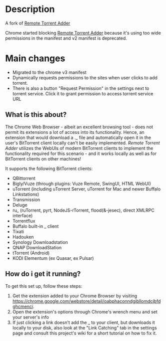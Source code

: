 # Description
A fork of [Remote Torrent Adder](https://github.com/bogenpirat/remote-torrent-adder)

Chrome started blocking [Remote Torrent Adder](https://github.com/bogenpirat/remote-torrent-adder) because it's using too wide permissions in the manifest and v2 manifest is deprecated.

# Main changes
* Migrated to the chrome v3 manifest
* Dynamically requests permissions to the sites when user clicks to add torrent.
* There is also a button "Request Permission" in the settings next to torrent service. Click it to grant permission to access torrent service URL

## What is this about?
The Chrome Web Browser - albeit an excellent browsing tool - does not permit its extensions a lot of access into its functionality. Hence, an extension that would download a ._ file and automatically open it in the user's BitTorrent client locally can't be easily implemented. *Remote Torrent Adder* utilizes the WebUIs of modern BitTorrent clients to implement the functionality required for this scenario - and it works locally as well as for BitTorrent clients on other machines!

It supports the following BitTorrent clients:
  * QBittorrent
  * Bigly/Vuze (through plugins: Vuze Remote, SwingUI, HTML WebUI)
  * uTorrent (including uTorrent Server, uTorrent for Mac and newer Buffalo Linkstations)
  * Transmission
  * Deluge
  * ru_ (ruTorrent, pyrt, NodeJS-rTorrent, flood(&-jesec), direct XMLRPC interface)
  * Torrentflux
  * Buffalo built-in _ client
  * Tixati
  * Hadouken
  * Synology Downloadstation
  * QNAP DownloadStation
  * tTorrent (Android)
  * KODI Elementum (ex Quasar, ex Pulsar) 


## How do i get it running?
To get this set up, follow these steps:

1. Get the extension added to your Chrome Browser by visiting https://chrome.google.com/webstore/detail/oabphaconndgibllomdcjbfdghcmenci.
2. Open the extension's options through Chrome's wrench menu and set your server's info
3. If just clicking a link doesn't add the _ to your client, but downloads it locally to your disk, also look at the "Link Catching" tab in the settings page and consult this project's wiki for a short tutorial on how to fix it.
